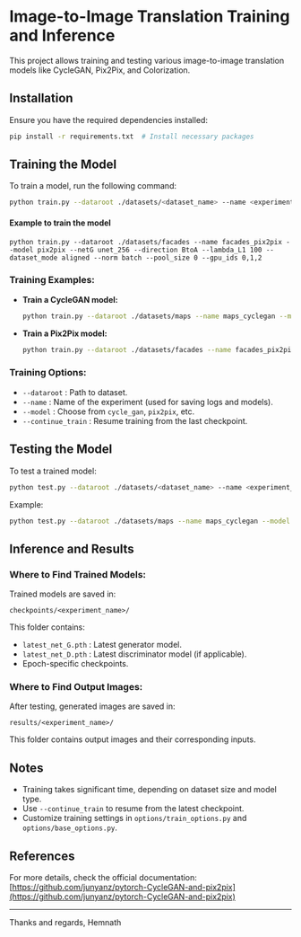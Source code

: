 # Image-to-Image Translation Training and Inference

This project allows training and testing various image-to-image translation models like CycleGAN, Pix2Pix, and Colorization.

## Installation

Ensure you have the required dependencies installed:

```bash
pip install -r requirements.txt  # Install necessary packages
```

## Training the Model

To train a model, run the following command:

```bash
python train.py --dataroot ./datasets/<dataset_name> --name <experiment_name> --model <model_name>
```

#### Example to train the model

```
python train.py --dataroot ./datasets/facades --name facades_pix2pix --model pix2pix --netG unet_256 --direction BtoA --lambda_L1 100 --dataset_mode aligned --norm batch --pool_size 0 --gpu_ids 0,1,2
```

### Training Examples:

* **Train a CycleGAN model:**
  ```bash
  python train.py --dataroot ./datasets/maps --name maps_cyclegan --model cycle_gan
  ```
* **Train a Pix2Pix model:**
  ```bash
  python train.py --dataroot ./datasets/facades --name facades_pix2pix --model pix2pix --direction BtoA
  ```

### Training Options:

* `--dataroot` : Path to dataset.
* `--name` : Name of the experiment (used for saving logs and models).
* `--model` : Choose from `cycle_gan`, `pix2pix`, etc.
* `--continue_train` : Resume training from the last checkpoint.

## Testing the Model

To test a trained model:

```bash
python test.py --dataroot ./datasets/<dataset_name> --name <experiment_name> --model <model_name>
```

Example:

```bash
python test.py --dataroot ./datasets/maps --name maps_cyclegan --model cycle_gan
```

## Inference and Results

### Where to Find Trained Models:

Trained models are saved in:

```
checkpoints/<experiment_name>/
```

This folder contains:

* `latest_net_G.pth` : Latest generator model.
* `latest_net_D.pth` : Latest discriminator model (if applicable).
* Epoch-specific checkpoints.

### Where to Find Output Images:

After testing, generated images are saved in:

```
results/<experiment_name>/
```

This folder contains output images and their corresponding inputs.

## Notes

* Training takes significant time, depending on dataset size and model type.
* Use `--continue_train` to resume from the latest checkpoint.
* Customize training settings in `options/train_options.py` and `options/base_options.py`.

## References

For more details, check the official documentation:
[https://github.com/junyanz/pytorch-CycleGAN-and-pix2pix](https://github.com/junyanz/pytorch-CycleGAN-and-pix2pix)

---

Thanks and regards,
Hemnath
